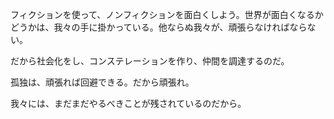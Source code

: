 フィクションを使って、ノンフィクションを面白くしよう。世界が面白くなるかどうかは、我々の手に掛かっている。他ならぬ我々が、頑張らなければならない。<br>

だから社会化をし、コンステレーションを作り、仲間を調達するのだ。<br>

孤独は、頑張れば回避できる。だから頑張れ。<br>

我々には、まだまだやるべきことが残されているのだから。<br>